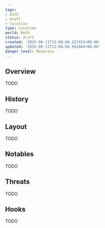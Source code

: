 ```yaml
---
tags:
- both
- draft
- location
type: Location
world: Both
status: draft
created: '2025-08-11T13:08:46.327452+00:00'
updated: '2025-08-11T13:08:50.901064+00:00'
danger_level: Moderate
---
```



## Overview

TODO
## History

TODO
## Layout

TODO
## Notables

TODO
## Threats

TODO
## Hooks

TODO
